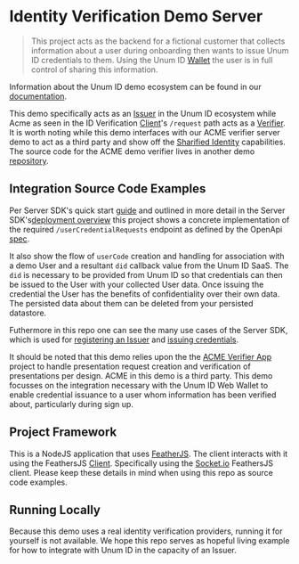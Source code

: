 # Identity Verification Demo Server
> This project acts as the backend for a fictional customer that collects information about a user during onboarding then wants to issue Unum ID credentials to them. Using the Unum ID [Wallet](https://wallet.unumid.co/) the user is in full control of sharing this information.

Information about the Unum ID demo ecosystem can be found in our [documentation](https://docs.unumid.co/#demos).

This demo specifically acts as an [Issuer](https://docs.unumid.co/terminology/#issuer) in the Unum ID ecosystem while Acme as seen in the ID Verification [Client](https://github.com/UnumID/id-verification-demo-client)'s `/request` path acts as a [Verifier](https://docs.unumid.co/terminology/#verifier). It is worth noting while this demo interfaces with our ACME verifier server demo to act as a third party and show off the [Sharified Identity](https://www.unumid.co/solutions/sharified-identity) capabilities. The source code for the ACME demo verifier lives in another demo [repository](https://github.com/UnumID/acme-demo-verifier-server).

## Integration Source Code Examples
Per Server SDK's quick start [guide](https://docs.unumid.co/quick-start-guide#server-sdk) and outlined in more detail in the Server SDK's[deployment overview](https://docs.unumid.co/deployment-overview#server-sdk) this project shows a concrete implementation of the required `/userCredentialRequests` endpoint as defined by the OpenApi [spec](https://gist.github.com/UnumIDMachine/146a0a428c683b756efd8240b31a4678).

It also show the flow of `userCode` creation and handling for association with a demo User and a resultant `did` callback value from the Unum ID SaaS. The `did` is necessary to be provided from Unum ID so that credentials can then be issued to the User with your collected User data. Once issuing the credential the User has the benefits of confidentiality over their own data. The persisted data about them can be deleted from your persisted datastore.

Futhermore in this repo one can see the many use cases of the Server SDK, which is used for [registering an Issuer](https://docs.unumid.co/server-sdk#registerissuer) and [issuing credentials](https://docs.unumid.co/server-sdk#issuecredentials).

It should be noted that this demo relies upon the the [ACME Verifier App](https://github.com/UnumID/acme-demo-verifier-server) project to handle presentation request creation and verification of presentations per design. ACME in this demo is a third party. This demo focusses on the integration necessary with the Unum ID Web Wallet to enable credential issuance to a user whom information has been verified about, particularly during sign up.

## Project Framework
This is a NodeJS application that uses [FeatherJS](https://docs.feathersjs.com/). The client interacts with it using the FeathersJS [Client](https://docs.feathersjs.com/api/client.html). Specifically using the [Socket.io](https://docs.feathersjs.com/api/socketio.html) FeathersJS client. Please keep these details in mind when using this repo as source code examples.

## Running Locally
Because this demo uses a real identity verification providers, running it for yourself is not available. We hope this repo serves as hopeful living example for how to integrate with Unum ID in the capacity of an Issuer.
